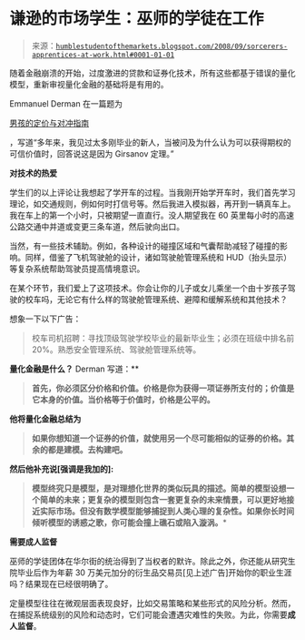 <!--yml

分类：未分类

日期：2024-05-18 01:04:49

-->

# 谦逊的市场学生：巫师的学徒在工作

> 来源：[`humblestudentofthemarkets.blogspot.com/2008/09/sorcerers-apprentices-at-work.html#0001-01-01`](https://humblestudentofthemarkets.blogspot.com/2008/09/sorcerers-apprentices-at-work.html#0001-01-01)

随着金融崩溃的开始，过度激进的贷款和证券化技术，所有这些都基于错误的量化模型，重新审视量化金融的基础将是有用的。

Emmanuel Derman 在一篇题为

[男孩的定价与对冲指南](http://papers.ssrn.com/sol3/papers.cfm?abstract_id=364760)

，写道“多年来，我见过太多刚毕业的新人，当被问及为什么认为可以获得期权的可信价值时，回答说这是因为 Girsanov 定理。”

**对技术的热爱**

学生们的以上评论让我想起了学开车的过程。当我刚开始学开车时，我们首先学习理论，如交通规则，例如何时打信号等。然后我进入模拟器，再开到一辆真车上。我在车上的第一个小时，只被期望一直直行。没人期望我在 60 英里每小时的高速公路交通中并道或变更三条车道，然后驶向出口。

当然，有一些技术辅助。例如，各种设计的碰撞区域和气囊帮助减轻了碰撞的影响。同样，借鉴了飞机驾驶舱的设计，诸如驾驶舱管理系统和 HUD（抬头显示）等复杂系统帮助驾驶员提高情境意识。

在某个环节，我们爱上了这项技术。你会让你的儿子或女儿乘坐一个由十岁孩子驾驶的校车吗，无论它有什么样的驾驶舱管理系统、避障和缓解系统和其他技术？

想象一下以下广告：

> 校车司机招聘：寻找顶级驾驶学校毕业的最新毕业生；必须在班级中排名前 20%。熟悉安全管理系统、驾驶舱管理系统等。

**量化金融是什么？** Derman 写道：**

> **首先，你必须区分价格和价值。价格是你为获得一项证券所支付的；价值是它本身的价值。当价格等于价值时，价格是公平的。**

**他将量化金融总结为**

> **如果你想知道一个证券的价值，就使用另一个尽可能相似的证券的价格。其余的都是建模。去构建吧。**

**然后他补充说[强调是我加的]:**

> **模型终究只是模型，是对理想化世界的类似玩具的描述。简单的模型设想一个简单的未来；更复杂的模型则包含一套更复杂的未来情景，可以更好地接近实际市场。但没有数学模型能够捕捉到人类心理的复杂性。**如果你长时间倾听模型的诱惑之歌，你可能会撞上礁石或陷入漩涡。*****

****需要成人监督****

巫师的学徒团体在华尔街的统治得到了当权者的默许。除此之外，你还能从研究生院毕业后作为年薪 30 万美元加分的衍生品交易员[见上述广告]开始你的职业生涯吗？结果现在已经很明确了。

定量模型往往在微观层面表现良好，比如交易策略和某些形式的风险分析。然而，在捕捉系统级别的风险和动态时，它们可能会遭遇灾难性的失败。为此，你需要**成人监督**。
